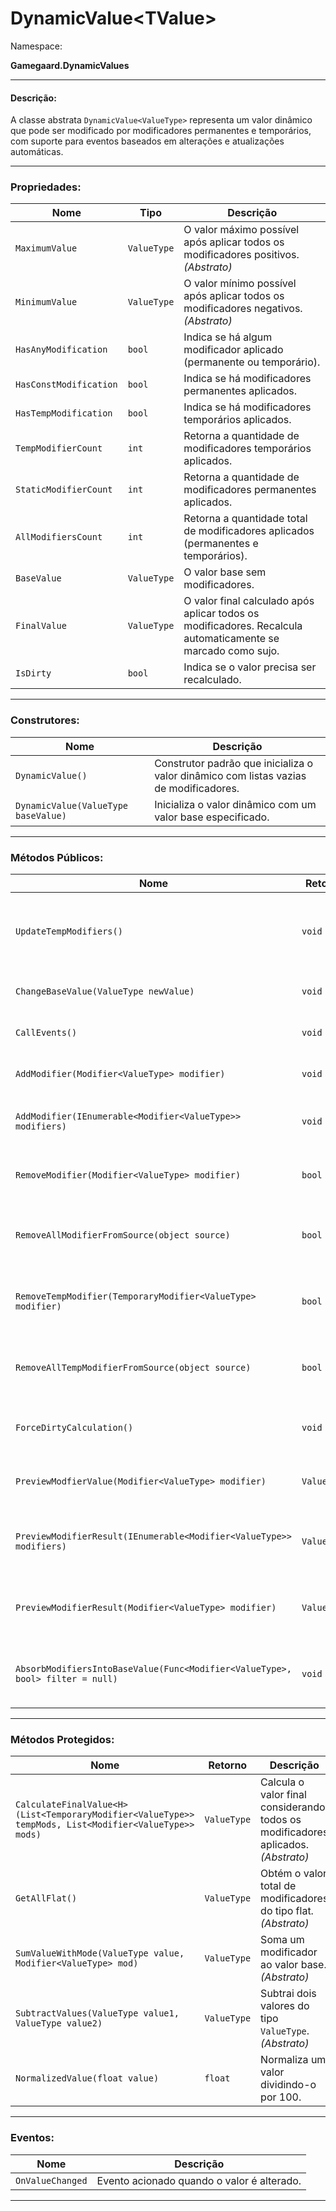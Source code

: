 # DynamicValue\<TValue>

Namespace:

**Gamegaard.DynamicValues**

***

#### Descrição:

A classe abstrata `DynamicValue<ValueType>` representa um valor dinâmico que pode ser modificado por modificadores permanentes e temporários, com suporte para eventos baseados em alterações e atualizações automáticas.

***

### Propriedades:

| Nome                   | Tipo        | Descrição                                                                                                    |
| ---------------------- | ----------- | ------------------------------------------------------------------------------------------------------------ |
| `MaximumValue`         | `ValueType` | O valor máximo possível após aplicar todos os modificadores positivos. _(Abstrato)_                          |
| `MinimumValue`         | `ValueType` | O valor mínimo possível após aplicar todos os modificadores negativos. _(Abstrato)_                          |
| `HasAnyModification`   | `bool`      | Indica se há algum modificador aplicado (permanente ou temporário).                                          |
| `HasConstModification` | `bool`      | Indica se há modificadores permanentes aplicados.                                                            |
| `HasTempModification`  | `bool`      | Indica se há modificadores temporários aplicados.                                                            |
| `TempModifierCount`    | `int`       | Retorna a quantidade de modificadores temporários aplicados.                                                 |
| `StaticModifierCount`  | `int`       | Retorna a quantidade de modificadores permanentes aplicados.                                                 |
| `AllModifiersCount`    | `int`       | Retorna a quantidade total de modificadores aplicados (permanentes e temporários).                           |
| `BaseValue`            | `ValueType` | O valor base sem modificadores.                                                                              |
| `FinalValue`           | `ValueType` | O valor final calculado após aplicar todos os modificadores. Recalcula automaticamente se marcado como sujo. |
| `IsDirty`              | `bool`      | Indica se o valor precisa ser recalculado.                                                                   |

***

### Construtores:

| Nome                                | Descrição                                                                             |
| ----------------------------------- | ------------------------------------------------------------------------------------- |
| `DynamicValue()`                    | Construtor padrão que inicializa o valor dinâmico com listas vazias de modificadores. |
| `DynamicValue(ValueType baseValue)` | Inicializa o valor dinâmico com um valor base especificado.                           |

***

### Métodos Públicos:

| Nome                                                                          | Retorno     | Descrição                                                                     |
| ----------------------------------------------------------------------------- | ----------- | ----------------------------------------------------------------------------- |
| `UpdateTempModifiers()`                                                       | `void`      | Atualiza os modificadores temporários, removendo aqueles que expiraram.       |
| `ChangeBaseValue(ValueType newValue)`                                         | `void`      | Altera o valor base e marca o valor como sujo.                                |
| `CallEvents()`                                                                | `void`      | Aciona o evento de alteração do valor.                                        |
| `AddModifier(Modifier<ValueType> modifier)`                                   | `void`      | Adiciona um novo modificador ao valor.                                        |
| `AddModifier(IEnumerable<Modifier<ValueType>> modifiers)`                     | `void`      | Adiciona uma coleção de modificadores ao valor.                               |
| `RemoveModifier(Modifier<ValueType> modifier)`                                | `bool`      | Remove um modificador específico do valor.                                    |
| `RemoveAllModifierFromSource(object source)`                                  | `bool`      | Remove todos os modificadores permanentes de uma fonte específica.            |
| `RemoveTempModifier(TemporaryModifier<ValueType> modifier)`                   | `bool`      | Remove um modificador temporário específico do valor.                         |
| `RemoveAllTempModifierFromSource(object source)`                              | `bool`      | Remove todos os modificadores temporários de uma fonte específica.            |
| `ForceDirtyCalculation()`                                                     | `void`      | Recalcula o valor final se estiver marcado como sujo.                         |
| `PreviewModfierValue(Modifier<ValueType> modifier)`                           | `ValueType` | Calcula o valor de um modificador sem aplicá-lo permanentemente.              |
| `PreviewModifierResult(IEnumerable<Modifier<ValueType>> modifiers)`           | `ValueType` | Calcula o valor resultante após aplicar uma coleção de modificadores.         |
| `PreviewModifierResult(Modifier<ValueType> modifier)`                         | `ValueType` | Calcula o valor resultante após aplicar um modificador específico.            |
| `AbsorbModifiersIntoBaseValue(Func<Modifier<ValueType>, bool> filter = null)` | `void`      | Move todos os modificadores filtrados para o valor base e os remove da lista. |

***

### Métodos Protegidos:

| Nome                                                                                                  | Retorno     | Descrição                                                                         |
| ----------------------------------------------------------------------------------------------------- | ----------- | --------------------------------------------------------------------------------- |
| `CalculateFinalValue<H>(List<TemporaryModifier<ValueType>> tempMods, List<Modifier<ValueType>> mods)` | `ValueType` | Calcula o valor final considerando todos os modificadores aplicados. _(Abstrato)_ |
| `GetAllFlat()`                                                                                        | `ValueType` | Obtém o valor total de modificadores do tipo flat. _(Abstrato)_                   |
| `SumValueWithMode(ValueType value, Modifier<ValueType> mod)`                                          | `ValueType` | Soma um modificador ao valor base. _(Abstrato)_                                   |
| `SubtractValues(ValueType value1, ValueType value2)`                                                  | `ValueType` | Subtrai dois valores do tipo `ValueType`. _(Abstrato)_                            |
| `NormalizedValue(float value)`                                                                        | `float`     | Normaliza um valor dividindo-o por 100.                                           |

***

### Eventos:

| Nome             | Descrição                                  |
| ---------------- | ------------------------------------------ |
| `OnValueChanged` | Evento acionado quando o valor é alterado. |

***
